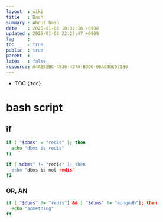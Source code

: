 ```yaml
---
layout  : wiki
title   : Bash
summary : About bash
date    : 2025-01-03 10:32:18 +0900
updated : 2025-01-03 22:27:47 +0900
tag     : 
toc     : true
public  : true
parent  : 
latex   : false
resource: A4AEB2BC-4B36-437A-BDD6-06A69DC52186
---
```


* TOC
{:toc}

# bash script

## if
```bash
if [ "$dbms" = "redis" ]; then
  echo "dbms is redis"
fi

if [ $dbms" != "redis" ]; then
  echo "dbms is not redis"
fi
```

### OR, AN

```bash
if [ "$dbms" != "redis"] && [ "$dbms" != "mongodb"]; then
  echo "something"
fi
```
